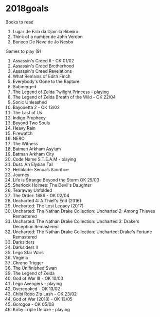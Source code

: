 # 2018goals

Books to read

1. Lugar de Fala da Djamila Ribeiiro
2. Think of a number de John Verdon
3. Boneco De Neve de Jo Nesbo

Games to play (9)
1. Assassin's Creed II - OK 01/02
2. Assassin's Creed Brotherhood
3. Assassin's Creed  Revelations
4. What Remains of Edith Finch
5. Everybody's Gone to the Rapture
6. Submerged
7. The Legend of Zelda Twilight Princess - playing
8. The Legend of Zelda Breath of the Wild - OK 22/04
9. Sonic Unleashed 
10. Bayonetta 2 - OK 13/02
11. The Last of Us
12. Indigo Prophecy
13. Beyond Two Souls
14. Heavy Rain
15. Firewatch
16. NERO
17. The Witness
18. Batman Arkham Asylum
19. Batman Arkham City
20. Code Name S.T.E.A.M - playing
21. Dust: An Elysian Tail
22. Hellblade: Senua’s Sacrifice
23. Journey
24. Life is Strange Beyond the Storm OK 25/03
25. Sherlock Holmes: The Devil's Daughter
26. Tearaway Unfolded
27. The Order: 1886 - OK 02/04
28. Uncharted 4: A Thief's End (2016)
29. Uncharted: The Lost Legacy (2017)
30. Uncharted: The Nathan Drake Collection: Uncharted 2: Among Thieves Remastered
31. Uncharted: The Nathan Drake Collection: Uncharted 3: Drake's Deception Remastered
32. Uncharted: The Nathan Drake Collection: Uncharted: Drake's Fortune Remastered 
33. Darksiders
34. Darksiders II
35. Lego Star Wars
36. Virginia
37. Chrono Trigger
38. The Unifinished Swan
39. The Legend of Zelda
40. God of War III - OK 10/03
50. Lego Avengers - playing
51. Overcooked - OK 13/02
52. Chibi Robo Zip Lash - OK 23/02
53. God of War (2018) - OK 13/05
54. Gorogoa - OK 05/08
55. Kirby Triple Deluxe - playing

